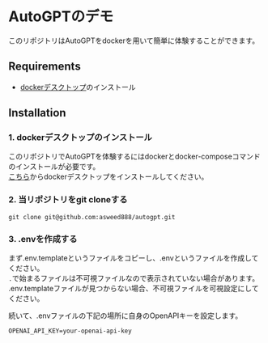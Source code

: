 # AutoGPTのデモ

このリポジトリはAutoGPTをdockerを用いて簡単に体験することができます。

## Requirements
- [dockerデスクトップ](https://www.docker.com/)のインストール


## Installation

### 1. dockerデスクトップのインストール
このリポジトリでAutoGPTを体験するにはdockerとdocker-composeコマンドのインストールが必要です。  
[こちら](https://www.docker.com/)からdockerデスクトップをインストールしてください。

### 2. 当リポジトリをgit cloneする

```
git clone git@github.com:asweed888/autogpt.git
```

### 3. .envを作成する
まず.env.templateというファイルをコピーし、.envというファイルを作成してください。  
`.`で始まるファイルは不可視ファイルなので表示されていない場合があります。  
.env.templateファイルが見つからない場合、不可視ファイルを可視設定にしてください。  
  
続いて、.envファイルの下記の場所に自身のOpenAPIキーを設定します。

```
OPENAI_API_KEY=your-openai-api-key
```
